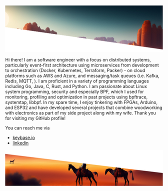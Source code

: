 ![alt text](https://github.com/oreza/oreza/blob/main/profile_top.png?raw=true)


Hi there!  I am a software engineer with a focus on distributed systems, particularly event-first architecture using microservices from development to orchestration (Docker, Kubernetes, Terraform, Packer) - on cloud platforms such as AWS and Azure, and messaging/task queues (i.e. Kafka, Redis, MQTT, ). I am proficient in a variety of programming languages including Go, Java, C, Rust, and Python. I am passionate about Linux system programming, security and especially BPF, which I used for monitoring, profiling and optimization in past projects using bpftrace, systemtap, libbpf. In my spare time, I enjoy tinkering with FPGAs, Arduino, and ESP32 and have developed several projects that combine woodworking with electronics as part of my side project along with my wife. Thank you for visiting my GitHub profile!

You can reach me via 
* [keybase.io](keybase.io/ovaisreza)  
* [linkedin](linked.com/oreza)

![alt text](https://github.com/oreza/oreza/blob/main/profile_bottom.png?raw=true)

